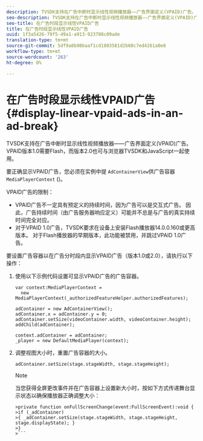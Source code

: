 ```yaml
---
description: TVSDK支持在广告中断时显示线性视频播放器——广告界面定义(VPAID)广告。 VPAID版本1.0需要Flash，而版本2.0也可与浏览器TVSDK和JavaScript一起使用。
seo-description: TVSDK支持在广告中断时显示线性视频播放器——广告界面定义(VPAID)广告。 VPAID版本1.0需要Flash，而版本2.0也可与浏览器TVSDK和JavaScript一起使用。
seo-title: 在广告时段显示线性VPAID广告
title: 在广告时段显示线性VPAID广告
uuid: 1f3a5426-79f5-49a1-a913-923708c09ade
translation-type: tm+mt
source-git-commit: 5df9a8b98baaf1cd1803581d2b60c7ed4261a0e8
workflow-type: tm+mt
source-wordcount: '263'
ht-degree: 0%

---
```



# 在广告时段显示线性VPAID广告{#display-linear-vpaid-ads-in-an-ad-break}

TVSDK支持在广告中断时显示线性视频播放器——广告界面定义(VPAID)广告。 VPAID版本1.0需要Flash，而版本2.0也可与浏览器TVSDK和JavaScript一起使用。

要正确显示VPAID广告，您必须在实例中提 `AdContainerView`供广告容器 `MediaPlayerContext` ()。

VPAID广告的限制：

* VPAID广告不一定具有预定义的持续时间，因为广告可以是交互式广告。 因此，广告持续时间（由广告服务器响应定义）可能并不总是与广告的真实持续时间完全对应。
* 对于VPAID 1.0广告，TVSDK要求在设备上安装Flash播放器14.0.0.160或更高版本。 对于Flash播放器的早期版本，此功能被禁用，并跳过VPAID 1.0广告。

要设置广告容器以在广告分时段内显示VPAID广告（版本1.0或2.0），请执行以下操作：

1. 使用以下示例代码设置可显示VPAID广告的广告容器。

   ```
   var context:MediaPlayerContext =  
     new MediaPlayerContext(_authorizedFeatureHelper.authorizedFeatures); 
   
   adContainer = new AdContainerView(); 
   adContainer.x = adContainer.y = 0; 
   adContainer.setSize(videoContainer.width, videoContainer.height); 
   addChild(adContainer); 
   
   context.adContainer = adContainer; 
   _player = new DefaultMediaPlayer(context);
   ```

1. 调整视图大小时，重置广告容器的大小。

   ```
   adContainer.setSize(stage.stageWidth, stage.stageHeight);
   ```

   >[!NOTE]
   >
   >当您获得全屏更改事件并在广告容器上设置新大小时，按如下方式传递舞台显示状态以确保播放器正确调整大小：
   >
   >
   ```
   >private function onFullScreenChange(event:FullScreenEvent):void { 
   >if (_adContainer) 
   >{ _adContainer.setSize(stage.stageWidth, stage.stageHeight, stage.displayState); } 
   >}
   >```

